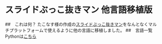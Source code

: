 # スライドぶっこ抜きマン 他言語移植版
##　これは何？
たこなす様の作成の[スライドぶっこ抜きマン](https://github.com/takonasu/SlideBukkonuki)をなんとなくマルチプラットフォームで使えるように他の言語に移植しました。
##　言語一覧
Pythonは[こちら](https://github.com/takpika/SlideBukkonuki-alt/Python/)
